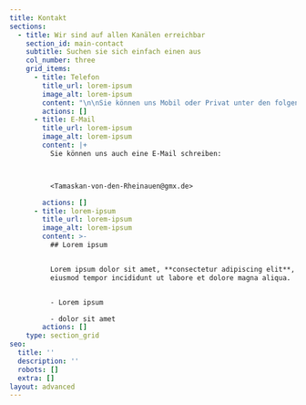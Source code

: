 ```yaml
---
title: Kontakt
sections:
  - title: Wir sind auf allen Kanälen erreichbar
    section_id: main-contact
    subtitle: Suchen sie sich einfach einen aus
    col_number: three
    grid_items:
      - title: Telefon
        title_url: lorem-ipsum
        image_alt: lorem-ipsum
        content: "\n\nSie können uns Mobil oder Privat unter den folgenden Nummern erreichen:\n\nMobil: [+49 176 32953174](tel:+4917632953174)\_\n\nPrivat: +49 2133 694144\n"
        actions: []
      - title: E-Mail
        title_url: lorem-ipsum
        image_alt: lorem-ipsum
        content: |+
          Sie können uns auch eine E-Mail schreiben: 



          <Tamaskan-von-den-Rheinauen@gmx.de>

        actions: []
      - title: lorem-ipsum
        title_url: lorem-ipsum
        image_alt: lorem-ipsum
        content: >-
          ## Lorem ipsum


          Lorem ipsum dolor sit amet, **consectetur adipiscing elit**, sed do
          eiusmod tempor incididunt ut labore et dolore magna aliqua.


          - Lorem ipsum

          - dolor sit amet
        actions: []
    type: section_grid
seo:
  title: ''
  description: ''
  robots: []
  extra: []
layout: advanced
---
```

